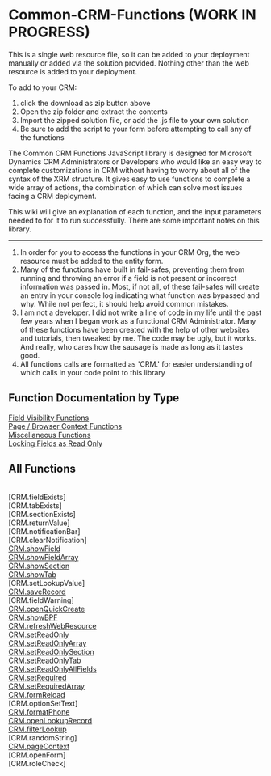 # Common-CRM-Functions (WORK IN PROGRESS)
This is a single web resource file, so it can be added to your deployment manually or added via the solution provided. Nothing other than the web resource is added to your deployment.

To add to your CRM:

1) click the download as zip button above
2) Open the zip folder and extract the contents
3) Import the zipped solution file, or add the .js file to your own solution
4) Be sure to add the script to your form before attempting to call any of the functions

The Common CRM Functions JavaScript library is designed for Microsoft Dynamics CRM Administrators or Developers who would like an easy way to complete customizations in CRM without having to worry about all of the syntax of the XRM structure. It gives easy to use functions to complete a wide array of actions, the combination of which can solve most issues facing a CRM deployment. 

This wiki will give an explanation of each function, and the input parameters needed to for it to run successfully. There are some important notes on this library.

***

1) In order for you to access the functions in your CRM Org, the web resource must be added to the entity form.
2) Many of the functions have built in fail-safes, preventing them from running and throwing an error if a field is not present or incorrect information was passed in. Most, if not all, of these fail-safes will create an entry in your console log indicating what function was bypassed and why. While not perfect, it should help avoid common mistakes.
3) I am not a developer. I did not write a line of code in my life until the past few years when I began work as a functional CRM Administrator. Many of these functions have been created with the help of other websites and tutorials, then tweaked by me. The code may be ugly, but it works. And really, who cares how the sausage is made as long as it tastes good.
4) All functions calls are formatted as 'CRM.<functionName>' for easier understanding of which calls in your code point to this library

## Function Documentation by Type
[Field Visibility Functions](https://github.com/gole1296/Common-CRM-Functions/wiki/Change-Field-Visibility-Functions) <br>
[Page / Browser Context Functions](https://github.com/gole1296/Common-CRM-Functions/wiki/Page---Browser-Context-Functions)<br>
[Miscellaneous Functions](https://github.com/gole1296/Common-CRM-Functions/wiki/Miscellaneous-Functions)<br>
[Locking Fields as Read Only](https://github.com/gole1296/Common-CRM-Functions/wiki/Read-Only-and-Editable-Fields)<br>

## All Functions
<br>[CRM.fieldExists]
<br>[CRM.tabExists]
<br>[CRM.sectionExists]
<br>[CRM.returnValue]
<br>[CRM.notificationBar]
<br>[CRM.clearNotification]
<br>[CRM.showField](https://github.com/gole1296/Common-CRM-Functions/wiki/Change-Field-Visibility-Functions)
<br>[CRM.showFieldArray](https://github.com/gole1296/Common-CRM-Functions/wiki/Change-Field-Visibility-Functions)
<br>[CRM.showSection](https://github.com/gole1296/Common-CRM-Functions/wiki/Change-Field-Visibility-Functions)
<br>[CRM.showTab](https://github.com/gole1296/Common-CRM-Functions/wiki/Change-Field-Visibility-Functions)
<br>[CRM.setLookupValue]
<br>[CRM.saveRecord](https://github.com/gole1296/Common-CRM-Functions/wiki/Miscellaneous-Functions#save-record)
<br>[CRM.fieldWarning]
<br>[CRM.openQuickCreate](https://github.com/gole1296/Common-CRM-Functions/wiki/Miscellaneous-Functions#open-quick-create-form)
<br>[CRM.showBPF](https://github.com/gole1296/Common-CRM-Functions/wiki/Miscellaneous-Functions#show-or-hide-business-process-flow)
<br>[CRM.refreshWebResource](https://github.com/gole1296/Common-CRM-Functions/wiki/Miscellaneous-Functions#refresh-web-resource)
<br>[CRM.setReadOnly](https://github.com/gole1296/Common-CRM-Functions/wiki/Read-Only-and-Editable-Fields#set-a-field-to-be-read-only-non-editable)
<br>[CRM.setReadOnlyArray](https://github.com/gole1296/Common-CRM-Functions/wiki/Read-Only-and-Editable-Fields#set-an-array-of-fields-to-be-read-only)
<br>[CRM.setReadOnlySection](https://github.com/gole1296/Common-CRM-Functions/wiki/Read-Only-and-Editable-Fields#set-all-fields-in-a-section-to-be-read-only)
<br>[CRM.setReadOnlyTab](https://github.com/gole1296/Common-CRM-Functions/wiki/Read-Only-and-Editable-Fields#set-all-fields-in-a-tab-to-be-read-only)
<br>[CRM.setReadOnlyAllFields](https://github.com/gole1296/Common-CRM-Functions/wiki/Read-Only-and-Editable-Fields#set-all-fields-on-the-form-to-be-read-only)
<br>[CRM.setRequired](https://github.com/gole1296/Common-CRM-Functions/wiki/Field-Requirement-Level#mark-a-field-required--recommended--not-required)
<br>[CRM.setRequiredArray](https://github.com/gole1296/Common-CRM-Functions/wiki/Field-Requirement-Level#mark-an-array-of-fields-required--recommended--not-required)
<br>[CRM.formReload](https://github.com/gole1296/Common-CRM-Functions/wiki/Miscellaneous-Functions#form-reload-and-refresh)
<br>[CRM.optionSetText]
<br>[CRM.formatPhone](https://github.com/gole1296/Common-CRM-Functions/wiki/Miscellaneous-Functions#format-phone-number-10-digit-us-format)
<br>[CRM.openLookupRecord](https://github.com/gole1296/Common-CRM-Functions/wiki/Miscellaneous-Functions#open-the-contents-of-a-lookup-field)
<br>[CRM.filterLookup](https://github.com/gole1296/Common-CRM-Functions/wiki/Miscellaneous-Functions#filter-a-lookup-field-based-on-another-field-value)
<br>[CRM.randomString]
<br>[CRM.pageContext](https://github.com/gole1296/Common-CRM-Functions/wiki/Page---Browser-Context-Functions#page-context-function)
<br>[CRM.openForm]
<br>[CRM.roleCheck]
